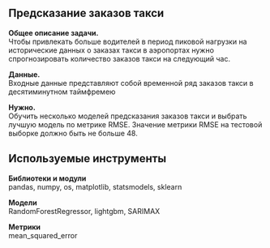 ## Предсказание заказов такси

**Общее описание задачи.**<br>
Чтобы привлекать больше водителей в период пиковой нагрузки на исторические данных о заказах такси в аэропортах нужно спрогнозировать количество заказов такси на следующий час.  

**Данные.**<br>
Входные данные представляют собой временной ряд заказов такси в десятиминутном таймфремею 

**Нужно.**<br>
Обучить несколько моделей предсказания заказов такси и выбрать лучшую модель по метрике RMSE. Значение метрики RMSE на тестовой выборке должно быть не больше 48.

## Используемые инструменты
**Библиотеки и модули**<br>
pandas, numpy, os, matplotlib, statsmodels, sklearn

**Модели**<br>
RandomForestRegressor, lightgbm, SARIMAX

**Метрики**<br>
mean_squared_error
